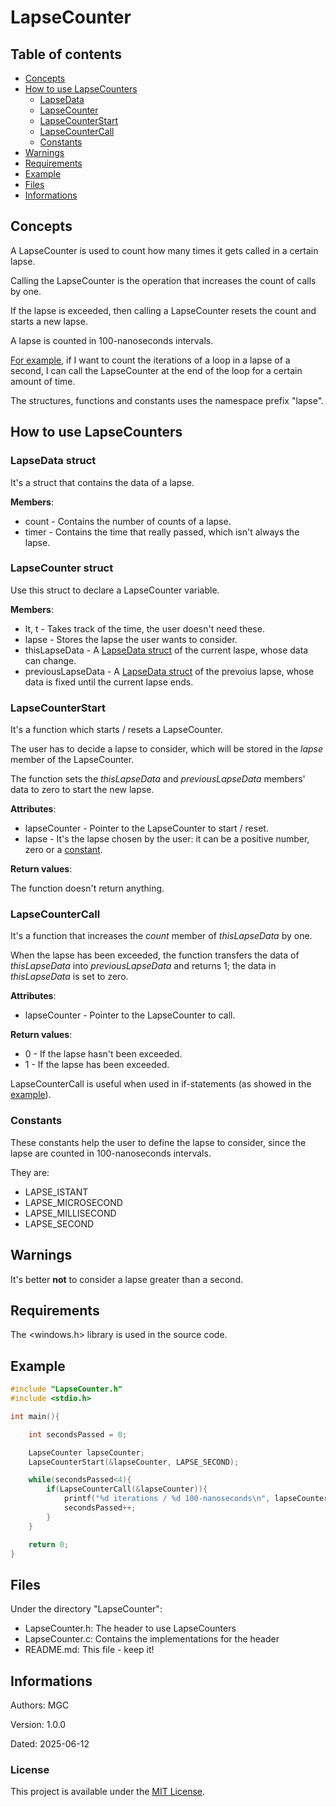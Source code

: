 # LapseCounter

## Table of contents

- [Concepts](#concepts)
- [How to use LapseCounters](#how-to-use-lapsecounters)
  - [LapseData](#lapsedata-struct)
  - [LapseCounter](#lapsecounter-struct)
  - [LapseCounterStart](#lapsecounterstart)
  - [LapseCounterCall](#lapsecountercall)
  - [Constants](#constants)
- [Warnings](#warnings)
- [Requirements](#requirements)
- [Example](#example)
- [Files](#files)
- [Informations](#informations)

## Concepts

A LapseCounter is used to count how many times it gets called in a certain lapse.

Calling the LapseCounter is the operation that increases the count of calls by one.

If the lapse is exceeded, then calling a LapseCounter resets the count and starts a new lapse.

A lapse is counted in 100-nanoseconds intervals.

[For example](#example), if I want to count the iterations of a loop in a lapse of a second, I can call the LapseCounter at the end of the loop for a certain amount of time.

The structures, functions and constants uses the namespace prefix "lapse".

## How to use LapseCounters

### LapseData struct

It's a struct that contains the data of a lapse.

**Members**:

- count - Contains the number of counts of a lapse.
- timer - Contains the time that really passed, which isn't always the lapse.

### LapseCounter struct

Use this struct to declare a LapseCounter variable.

**Members**:

- lt, t - Takes track of the time, the user doesn't need these.
- lapse - Stores the lapse the user wants to consider.
- thisLapseData - A [LapseData struct](#lapsedata-struct) of the current laspe, whose data can change.
- previousLapseData - A [LapseData struct](#lapsedata-struct) of the prevoius lapse, whose data is fixed until the current lapse ends.

### LapseCounterStart

It's a function which starts / resets a LapseCounter.

The user has to decide a lapse to consider, which will be stored in the *lapse* member of the LapseCounter.

The function sets the *thisLapseData* and *previousLapseData* members' data to zero to start the new lapse.

**Attributes**:

- lapseCounter - Pointer to the LapseCounter to start / reset.
- lapse - It's the lapse chosen by the user: it can be a positive number, zero or a [constant](#constants).

**Return values**:

The function doesn't return anything.

### LapseCounterCall

It's a function that increases the *count* member of *thisLapseData* by one.

When the lapse has been exceeded, the function transfers the data of *thisLapseData* into *previousLapseData* and returns 1; the data in *thisLapseData* is set to zero.

**Attributes**:

- lapseCounter - Pointer to the LapseCounter to call.

**Return values**:

- 0 - If the lapse hasn't been exceeded.
- 1 - If the lapse has been exceeded.

LapseCounterCall is useful when used in if-statements (as showed in the [example](#example)).

### Constants

These constants help the user to define the lapse to consider, since the lapse are counted in 100-nanoseconds intervals.

They are:

- LAPSE_ISTANT
- LAPSE_MICROSECOND
- LAPSE_MILLISECOND
- LAPSE_SECOND

## Warnings

It's better **not** to consider a lapse greater than a second.

## Requirements

The <windows.h> library is used in the source code.

## Example

```c
#include "LapseCounter.h"
#include <stdio.h>

int main(){

    int secondsPassed = 0;

    LapseCounter lapseCounter;
    LapseCounterStart(&lapseCounter, LAPSE_SECOND);

    while(secondsPassed<4){
        if(LapseCounterCall(&lapseCounter)){
            printf("%d iterations / %d 100-nanoseconds\n", lapseCounter.previousLapseData.count, lapseCounter.previousLapseData.timer);
            secondsPassed++;
        }
    }

    return 0;
}
```

## Files

Under the directory "LapseCounter\":

- LapseCounter.h: The header to use LapseCounters
- LapseCounter.c: Contains the implementations for the header
- README.md: This file - keep it!

## Informations

Authors: MGC

Version: 1.0.0

Dated: 2025-06-12

### License

This project is available under the [MIT License](https://github.com/MattiagCosta/MGC-Programs/blob/main/LICENSE).
